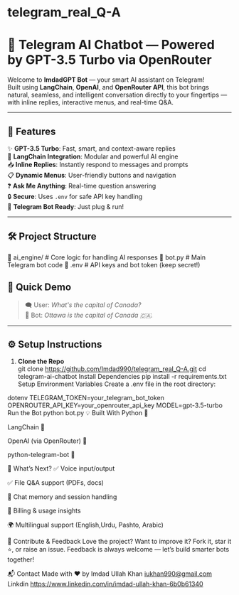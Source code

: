 # telegram_real_Q-A
# 🤖 Telegram AI Chatbot — Powered by GPT-3.5 Turbo via OpenRouter

Welcome to **ImdadGPT Bot** — your smart AI assistant on Telegram!  
Built using **LangChain**, **OpenAI**, and **OpenRouter API**, this bot brings natural, seamless, and intelligent conversation directly to your fingertips — with inline replies, interactive menus, and real-time Q&A.

---

## 🚀 Features

✨ **GPT-3.5 Turbo**: Fast, smart, and context-aware replies  
🧠 **LangChain Integration**: Modular and powerful AI engine  
📥 **Inline Replies**: Instantly respond to messages and prompts  
📋 **Dynamic Menus**: User-friendly buttons and navigation  
❓ **Ask Me Anything**: Real-time question answering  
🔒 **Secure**: Uses `.env` for safe API key handling  
💬 **Telegram Bot Ready**: Just plug & run!

---

## 🛠️ Project Structure

📁 ai_engine/ # Core logic for handling AI responses
📄 bot.py # Main Telegram bot code
📄 .env # API keys and bot token (keep secret!)


## 🧪 Quick Demo

> 🗨️ User: *What's the capital of Canada?*  
> 🤖 Bot: *Ottawa is the capital of Canada 🇨🇦.*

---

## ⚙️ Setup Instructions

1. **Clone the Repo**  
   git clone https://github.com/Imdad990/telegram_real_Q-A.git
   cd telegram-ai-chatbot
Install Dependencies
pip install -r requirements.txt
Setup Environment Variables
Create a .env file in the root directory:

dotenv
TELEGRAM_TOKEN=your_telegram_bot_token
OPENROUTER_API_KEY=your_openrouter_api_key
MODEL=gpt-3.5-turbo
Run the Bot
python bot.py
💡 Built With
Python 🐍

LangChain 🔗

OpenAI (via OpenRouter) 🧠

python-telegram-bot 🤖

🔮 What’s Next?
✅ Voice input/output

✅ File Q&A support (PDFs, docs)

🔄 Chat memory and session handling

🧾 Billing & usage insights

🌍 Multilingual support (English,Urdu, Pashto, Arabic)

🙌 Contribute & Feedback
Love the project? Want to improve it? Fork it, star it ⭐, or raise an issue.
Feedback is always welcome — let’s build smarter bots together!

📬 Contact
Made with ❤️ by Imdad Ullah Khan
iukhan990@gmail.com
Linkdin     https://www.linkedin.com/in/imdad-ullah-khan-6b0b61340

